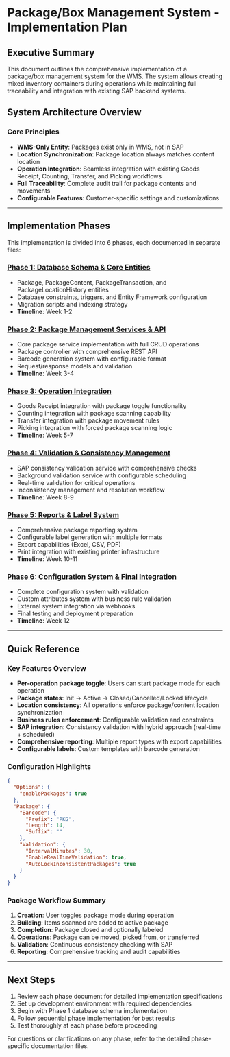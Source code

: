 # Package/Box Management System - Implementation Plan

## Executive Summary

This document outlines the comprehensive implementation of a package/box management system for the WMS. The system allows creating mixed inventory containers during operations while maintaining full traceability and integration with existing SAP backend systems.

## System Architecture Overview

### Core Principles
- **WMS-Only Entity**: Packages exist only in WMS, not in SAP
- **Location Synchronization**: Package location always matches content location
- **Operation Integration**: Seamless integration with existing Goods Receipt, Counting, Transfer, and Picking workflows
- **Full Traceability**: Complete audit trail for package contents and movements
- **Configurable Features**: Customer-specific settings and customizations

---

## Implementation Phases

This implementation is divided into 6 phases, each documented in separate files:

### [Phase 1: Database Schema & Core Entities](./packages_plan_phase1.md)
- Package, PackageContent, PackageTransaction, and PackageLocationHistory entities
- Database constraints, triggers, and Entity Framework configuration
- Migration scripts and indexing strategy
- **Timeline**: Week 1-2

### [Phase 2: Package Management Services & API](./packages_plan_phase2.md)
- Core package service implementation with full CRUD operations
- Package controller with comprehensive REST API
- Barcode generation system with configurable format
- Request/response models and validation
- **Timeline**: Week 3-4

### [Phase 3: Operation Integration](./packages_plan_phase3.md)
- Goods Receipt integration with package toggle functionality
- Counting integration with package scanning capability
- Transfer integration with package movement rules
- Picking integration with forced package scanning logic
- **Timeline**: Week 5-7

### [Phase 4: Validation & Consistency Management](./packages_plan_phase4.md)
- SAP consistency validation service with comprehensive checks
- Background validation service with configurable scheduling
- Real-time validation for critical operations
- Inconsistency management and resolution workflow
- **Timeline**: Week 8-9

### [Phase 5: Reports & Label System](./packages_plan_phase5.md)
- Comprehensive package reporting system
- Configurable label generation with multiple formats
- Export capabilities (Excel, CSV, PDF)
- Print integration with existing printer infrastructure
- **Timeline**: Week 10-11

### [Phase 6: Configuration System & Final Integration](./packages_plan_phase6.md)
- Complete configuration system with validation
- Custom attributes system with business rule validation
- External system integration via webhooks
- Final testing and deployment preparation
- **Timeline**: Week 12

---

## Quick Reference

### Key Features Overview
- **Per-operation package toggle**: Users can start package mode for each operation
- **Package states**: Init → Active → Closed/Cancelled/Locked lifecycle
- **Location consistency**: All operations enforce package/content location synchronization
- **Business rules enforcement**: Configurable validation and constraints
- **SAP integration**: Consistency validation with hybrid approach (real-time + scheduled)
- **Comprehensive reporting**: Multiple report types with export capabilities
- **Configurable labels**: Custom templates with barcode generation

### Configuration Highlights
```json
{
  "Options": {
    "enablePackages": true
  },
  "Package": {
    "Barcode": {
      "Prefix": "PKG",
      "Length": 14,
      "Suffix": ""
    },
    "Validation": {
      "IntervalMinutes": 30,
      "EnableRealTimeValidation": true,
      "AutoLockInconsistentPackages": true
    }
  }
}
```

### Package Workflow Summary
1. **Creation**: User toggles package mode during operation
2. **Building**: Items scanned are added to active package
3. **Completion**: Package closed and optionally labeled
4. **Operations**: Package can be moved, picked from, or transferred
5. **Validation**: Continuous consistency checking with SAP
6. **Reporting**: Comprehensive tracking and audit capabilities

---

## Next Steps

1. Review each phase document for detailed implementation specifications
2. Set up development environment with required dependencies
3. Begin with Phase 1 database schema implementation
4. Follow sequential phase implementation for best results
5. Test thoroughly at each phase before proceeding

For questions or clarifications on any phase, refer to the detailed phase-specific documentation files.